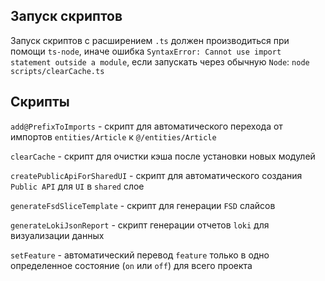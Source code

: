 ## Запуск скриптов

Запуск скриптов с расширением `.ts` должен производиться при помощи `ts-node`, иначе ошибка
`SyntaxError: Cannot use import statement outside a module`, если запускать через обычную `Node`:
`node scripts/clearCache.ts`

## Скрипты

`add@PrefixToImports` - скрипт для автоматического перехода от импортов `entities/Article` к `@/entities/Article`

`clearCache` - скрипт для очистки кэша после установки новых модулей

`createPublicApiForSharedUI` - скрипт для автоматического создания `Public API` для `UI` в `shared` слое

`generateFsdSliceTemplate` - скрипт для генерации `FSD` слайсов

`generateLokiJsonReport` - скрипт генерации отчетов `loki` для визуализации данных

`setFeature` - автоматический перевод `feature` только в одно определенное 
состояние (`on` или `off`) для всего проекта
